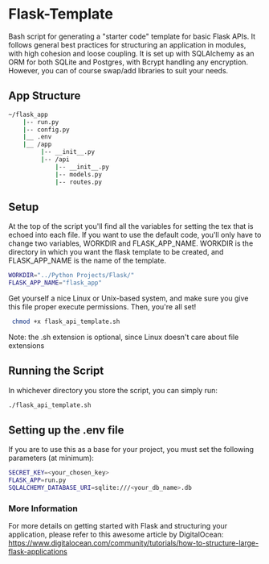 # Flask-Template
Bash script for generating a "starter code" template for basic Flask APIs. It follows general best practices for structuring an application in modules, with high cohesion and loose coupling. It is set up with SQLAlchemy as an ORM for both SQLite and Postgres, with Bcrypt handling any encryption. However, you can of course swap/add libraries to suit your needs.

## App Structure
```bash
~/flask_app
    |-- run.py
    |-- config.py
    |__ .env
    |__ /app
         |-- __init__.py
         |-- /api
             |-- __init__.py
             |-- models.py
             |-- routes.py

```

## Setup
At the top of the script you'll find all the variables for setting the tex that is echoed into each file. If you want to use the default code, you'll only have to change two variables, WORKDIR and FLASK_APP_NAME. WORKDIR is the directory in which you want the flask template to be created, and FLASK_APP_NAME is the name of the template.
```bash
WORKDIR="../Python Projects/Flask/"
FLASK_APP_NAME="flask_app"
````
Get yourself a nice Linux or Unix-based system, and make sure you give this file proper execute permissions. Then, you're all set!
```bash
 chmod +x flask_api_template.sh
 ```
 Note: the .sh extension is optional, since Linux doesn't care about file extensions

## Running the Script
In whichever directory you store the script, you can simply run:
```bash
./flask_api_template.sh
```

## Setting up the .env file
If you are to use this as a base for your project, you must set the following parameters (at minimum):
```bash
SECRET_KEY=<your_chosen_key>
FLASK_APP=run.py
SQLALCHEMY_DATABASE_URI=sqlite:///<your_db_name>.db
```

### More Information
For more details on getting started with Flask and structuring your application, please refer to this awesome article by DigitalOcean: https://www.digitalocean.com/community/tutorials/how-to-structure-large-flask-applications
